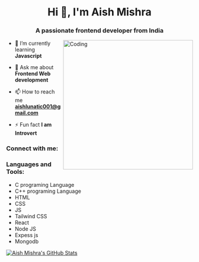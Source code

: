 
<h1 align="center">Hi 👋, I'm Aish Mishra</h1>
<h3 align="center">A passionate frontend developer from India</h3>
<img align="right" alt="Coding" width="350" src="https://cdn.dribbble.com/users/1708816/screenshots/15637256/media/f9826f0af8a49462f048262a8502035b.gif">

- 🌱 I’m currently learning **Javascript**

- 💬 Ask me about **Frontend Web development**

- 📫 How to reach me **aishlunatic001@gmail.com**

- ⚡ Fun fact **I am Introvert**

<h3 align="left">Connect with me:</h3>
<p align="left">
</p>

<h3 align="left">Languages and Tools:</h3>

  <ul>
    <li>C programing Language</li>
    <li>C++ programing Language</li>
    <li>HTML</li>
    <li>CSS</li>
    <li>JS</li>
    <li>Tailwind CSS</li>
    <li>React</li>
    <li>Node JS</li>
    <li>Expess js</li>
    <li>Mongodb</li>
  </ul>
  


[![Aish Mishra's GitHub Stats](https://github-readme-stats.vercel.app/api?username=AishMishra001)](https://github.com/anuraghazra/github-readme-stats)

